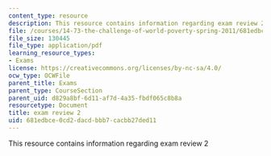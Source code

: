 ```yaml
---
content_type: resource
description: This resource contains information regarding exam review 2
file: /courses/14-73-the-challenge-of-world-poverty-spring-2011/681edbce0cd2dacdbbb7cacbb27ded11_MIT14_73S11_review_2.pdf
file_size: 130445
file_type: application/pdf
learning_resource_types:
- Exams
license: https://creativecommons.org/licenses/by-nc-sa/4.0/
ocw_type: OCWFile
parent_title: Exams
parent_type: CourseSection
parent_uid: d829a8bf-6d11-af7d-4a35-fbdf065c8b8a
resourcetype: Document
title: exam review 2
uid: 681edbce-0cd2-dacd-bbb7-cacbb27ded11
---
```

This resource contains information regarding exam review 2